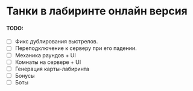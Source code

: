 # Танки в лабиринте онлайн версия

#### TODO:
- [ ] Фикс дублирования выстрелов.
- [ ] Переподключение к серверу при его падении.
- [ ] Механика раундов + UI
- [ ] Комнаты на сервере + UI
- [ ] Генерация карты-лабиринта
- [ ] Бонусы
- [ ] Боты

